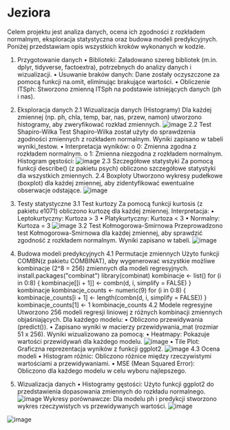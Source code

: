 # Jeziora
Celem projektu jest analiza danych, ocena ich zgodności z rozkładem normalnym, eksploracja statystyczna oraz budowa modeli predykcyjnych. Poniżej przedstawiam opis wszystkich kroków wykonanych w kodzie.

1. Przygotowanie danych 
• Biblioteki: Załadowano szereg bibliotek (m.in. dplyr, tidyverse, factoextra), potrzebnych 
do analizy danych i wizualizacji. 
• Usuwanie braków danych: Dane zostały oczyszczone za pomocą funkcji na.omit, 
eliminując brakujące wartości. 
• Obliczenie ITSph: Stworzono zmienną ITSph na podstawie istniejących danych (ph i 
nas).

2. Eksploracja danych 
2.1 Wizualizacja danych (Histogramy) 
Dla każdej zmiennej (np. ph, chla, temp, bar, nas, przew, namon) utworzono histogramy, aby 
zweryfikować rozkład zmiennych.
![image](https://github.com/user-attachments/assets/9548ffe4-7df1-4cfc-ae0e-c3698615077f)
2.2 Test Shapiro-Wilka 
Test Shapiro-Wilka został użyty do sprawdzenia zgodności zmiennych z rozkładem 
normalnym. Wyniki zapisano w tabeli wyniki_testow. 
• Interpretacja wyników: 
o 0: Zmienna zgodna z rozkładem normalnym. 
o 1: Zmienna niezgodna z rozkładem normalnym. 
Histogram gęstości:
![image](https://github.com/user-attachments/assets/d9487a58-247b-4fc0-99cb-b05f131f49d2)
2.3 Szczegółowe statystyki 
Za pomocą funkcji describe() (z pakietu psych) obliczono szczegółowe statystyki dla wszystkich 
zmiennych. 
2.4 Boxploty 
Utworzono wykresy pudełkowe (boxplot) dla każdej zmiennej, aby zidentyfikować 
ewentualne obserwacje odstające.
![image](https://github.com/user-attachments/assets/f113188f-e2cf-4d2b-b824-011c2d9703a5)
3. Testy statystyczne 
3.1 Test kurtozy 
Za pomocą funkcji kurtosis (z pakietu e1071) obliczono kurtozę dla każdej zmiennej. Interpretacja: 
• Leptokurtyczny: Kurtoza > 3 
• Platykurtyczny: Kurtoza < 3 
• Normalny: Kurtoza = 3 
![image](https://github.com/user-attachments/assets/4865ef9a-56e7-4ca5-a2db-3a82fa83131f)
3.2 Test Kołmogorowa-Smirnowa 
Przeprowadzono test Kołmogorowa-Smirnowa dla każdej zmiennej, aby sprawdzić zgodność 
z rozkładem normalnym. Wyniki zapisano w tabeli.
![image](https://github.com/user-attachments/assets/da33a4ff-9fc9-4be4-bbc0-b1062fef2e70)
4. Budowa modeli predykcyjnych 
4.1 Permutacje zmiennych 
Użyto funkcji COMBN(z pakietu COMBINAT), aby wygenerować wszystkie możliwe kombinacje 
(2^8 = 256) zmiennych dla modeli regresyjnych. 
install.packages("combinat") 
library(combinat) 
kombinacje <- list() 
for (i in 0:8) { 
kombinacje[[i + 1]] <- combn(d, i, simplify = FALSE) 
} 
kombinacje 
kombinacje_counts <- numeric(9) 
for (i in 0:8) { 
kombinacje_counts[i + 1] <- length(combn(d, i, simplify = FALSE)) 
} 
kombinacje_counts[1] <- 1 
kombinacje_counts 
4.2 Modele regresyjne 
Utworzono 256 modeli regresji liniowej z różnych kombinacji zmiennych objaśniających. Dla 
każdego modelu: 
• Obliczono przewidywania (predict()). 
• Zapisano wyniki w macierzy przewidywania_mat (rozmiar 51 x 256). 
Wyniki wizualizowano za pomocą: 
• Heatmapy: Pokazuje wartości przewidywań dla każdego modelu.
![image](https://github.com/user-attachments/assets/7911c7a7-e901-4dea-a3a5-b76b08e4324e)
• Tile Plot: Graficzna reprezentacja wyników z funkcji ggplot2.
![image](https://github.com/user-attachments/assets/dc121f9c-75ce-499b-8b59-5889c60690c2)
4.3 Ocena modeli 
• Histogram różnic: Obliczono różnice między rzeczywistymi wartościami a 
przewidywaniami. 
• MSE (Mean Squared Error): Obliczono dla każdego modelu w celu wyboru 
najlepszego. 
5. Wizualizacja danych 
• Histogramy gęstości: Użyto funkcji ggplot2 do przedstawienia dopasowania zmiennych 
do rozkładu normalnego.
![image](https://github.com/user-attachments/assets/5f0b431d-e1c4-4bf8-a97b-8f90d25b038d)
Wykresy porównawcze: Dla modelu ph i predykcji stworzono wykres rzeczywistych 
vs przewidywanych wartości.
![image](https://github.com/user-attachments/assets/beef3a13-3790-4934-8caf-e3b984004b43)



![image](https://github.com/user-attachments/assets/0925a2bb-569a-49df-a70c-4b69108eee86)


